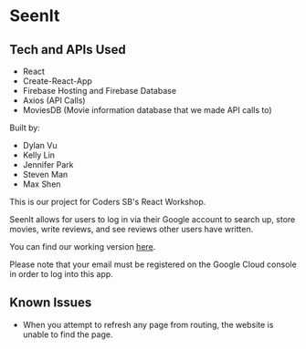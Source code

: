 # SeenIt
## Tech and APIs Used
* React
* Create-React-App
* Firebase Hosting and Firebase Database
* Axios (API Calls)
* MoviesDB (Movie information database that we made API calls to)

Built by:
* Dylan Vu
* Kelly Lin
* Jennifer Park
* Steven Man
* Max Shen

This is our project for Coders SB's React Workshop.

SeenIt allows for users to log in via their Google account to search up, store movies, write reviews, and see reviews other users have written.

You can find our working version [here](http://seenit-bfe8f.web.app/).

Please note that your email must be registered on the Google Cloud console in order to log into this app.

## Known Issues
* When you attempt to refresh any page from routing, the website is unable to find the page.

